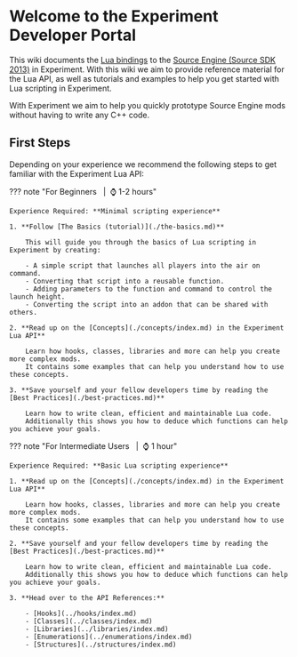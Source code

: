 # Welcome to the Experiment Developer Portal

This wiki documents the [Lua bindings](../general/lua-bindings.md) to the [Source Engine (Source SDK 2013)](https://developer.valvesoftware.com/wiki/Source_SDK_2013) in Experiment.
With this wiki we aim to provide reference material for the Lua API, as well as tutorials and examples to help you get started with Lua scripting in Experiment.

With Experiment we aim to help you quickly prototype Source Engine mods without having to write any C++ code.

## First Steps

Depending on your experience we recommend the following steps to get familiar with the Experiment Lua API:

??? note "For Beginners &nbsp; |&nbsp; ⌚ 1-2 hours"

    Experience Required: **Minimal scripting experience**

    1. **Follow [The Basics (tutorial)](./the-basics.md)**

        This will guide you through the basics of Lua scripting in Experiment by creating:

        - A simple script that launches all players into the air on command.
        - Converting that script into a reusable function.
        - Adding parameters to the function and command to control the launch height.
        - Converting the script into an addon that can be shared with others.

    2. **Read up on the [Concepts](./concepts/index.md) in the Experiment Lua API**

        Learn how hooks, classes, libraries and more can help you create more complex mods.
        It contains some examples that can help you understand how to use these concepts.

    3. **Save yourself and your fellow developers time by reading the [Best Practices](./best-practices.md)**

        Learn how to write clean, efficient and maintainable Lua code.
        Additionally this shows you how to deduce which functions can help you achieve your goals.

??? note "For Intermediate Users &nbsp; |&nbsp; ⌚ 1 hour"

    Experience Required: **Basic Lua scripting experience**

    1. **Read up on the [Concepts](./concepts/index.md) in the Experiment Lua API**

        Learn how hooks, classes, libraries and more can help you create more complex mods.
        It contains some examples that can help you understand how to use these concepts.

    2. **Save yourself and your fellow developers time by reading the [Best Practices](./best-practices.md)**

        Learn how to write clean, efficient and maintainable Lua code.
        Additionally this shows you how to deduce which functions can help you achieve your goals.

    3. **Head over to the API References:**

        - [Hooks](../hooks/index.md)
        - [Classes](../classes/index.md)
        - [Libraries](../libraries/index.md)
        - [Enumerations](../enumerations/index.md)
        - [Structures](../structures/index.md)
